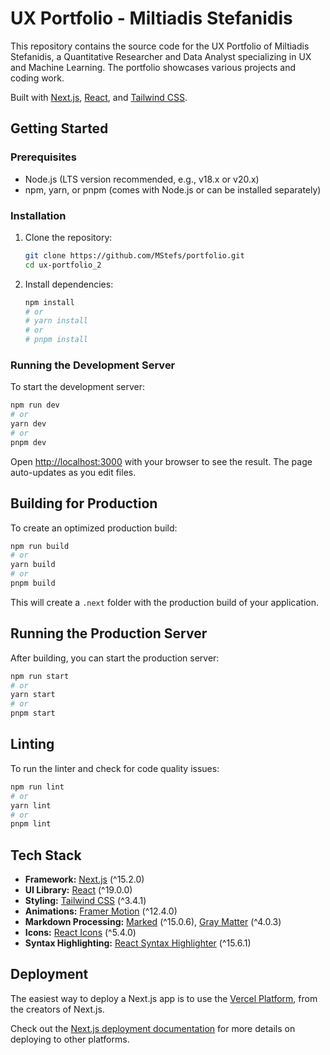 # UX Portfolio - Miltiadis Stefanidis

This repository contains the source code for the UX Portfolio of Miltiadis Stefanidis, a Quantitative Researcher and Data Analyst specializing in UX and Machine Learning. The portfolio showcases various projects and coding work.

Built with [Next.js](https://nextjs.org/), [React](https://react.dev/), and [Tailwind CSS](https://tailwindcss.com/).

## Getting Started

### Prerequisites

*   Node.js (LTS version recommended, e.g., v18.x or v20.x)
*   npm, yarn, or pnpm (comes with Node.js or can be installed separately)

### Installation

1.  Clone the repository:
    ```bash
    git clone https://github.com/MStefs/portfolio.git
    cd ux-portfolio_2
    ```
2.  Install dependencies:
    ```bash
    npm install
    # or
    # yarn install
    # or
    # pnpm install
    ```

### Running the Development Server

To start the development server:

```bash
npm run dev
# or
yarn dev
# or
pnpm dev
```

Open [http://localhost:3000](http://localhost:3000) with your browser to see the result. The page auto-updates as you edit files.

## Building for Production

To create an optimized production build:

```bash
npm run build
# or
yarn build
# or
pnpm build
```

This will create a `.next` folder with the production build of your application.

## Running the Production Server

After building, you can start the production server:

```bash
npm run start
# or
yarn start
# or
pnpm start
```

## Linting

To run the linter and check for code quality issues:

```bash
npm run lint
# or
yarn lint
# or
pnpm lint
```

## Tech Stack

*   **Framework:** [Next.js](https://nextjs.org/) (^15.2.0)
*   **UI Library:** [React](https://react.dev/) (^19.0.0)
*   **Styling:** [Tailwind CSS](https://tailwindcss.com/) (^3.4.1)
*   **Animations:** [Framer Motion](https://www.framer.com/motion/) (^12.4.0)
*   **Markdown Processing:** [Marked](https://marked.js.org/) (^15.0.6), [Gray Matter](https://github.com/jonschlinkert/gray-matter) (^4.0.3)
*   **Icons:** [React Icons](https://react-icons.github.io/react-icons/) (^5.4.0)
*   **Syntax Highlighting:** [React Syntax Highlighter](https://github.com/react-syntax-highlighter/react-syntax-highlighter) (^15.6.1)

## Deployment

The easiest way to deploy a Next.js app is to use the [Vercel Platform](https://vercel.com/new?utm_medium=default-template&filter=next.js&utm_source=create-next-app&utm_campaign=create-next-app-readme), from the creators of Next.js.

Check out the [Next.js deployment documentation](https://nextjs.org/docs/pages/building-your-application/deploying) for more details on deploying to other platforms.
